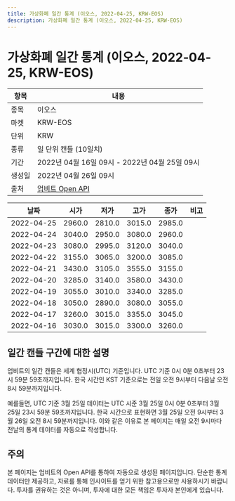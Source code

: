 ```yaml
---
title: 가상화폐 일간 통계 (이오스, 2022-04-25, KRW-EOS)
description: 가상화폐 일간 통계 (이오스, 2022-04-25, KRW-EOS)
---
```



가상화폐 일간 통계 (이오스, 2022-04-25, KRW-EOS)
===

|항목|내용|
|--|--|
|종목|이오스|
|마켓|KRW-EOS|
|단위|KRW|
|종류|일 단위 캔들 (10일치)|
|기간|2022년 04월 16일 09시 - 2022년 04월 25일 09시|
|생성일|2022년 04월 26일 09시|
|출처|[업비트 Open API](https://docs.upbit.com)|


|날짜|시가|저가|고가|종가|비고|
|--|--|--|--|--|--|
|2022-04-25|2960.0|2810.0|3015.0|2985.0|    |
|2022-04-24|3040.0|2950.0|3080.0|2960.0|    |
|2022-04-23|3080.0|2995.0|3120.0|3040.0|    |
|2022-04-22|3155.0|3065.0|3200.0|3085.0|    |
|2022-04-21|3430.0|3105.0|3555.0|3155.0|    |
|2022-04-20|3285.0|3140.0|3580.0|3430.0|    |
|2022-04-19|3055.0|3010.0|3340.0|3285.0|    |
|2022-04-18|3050.0|2890.0|3080.0|3055.0|    |
|2022-04-17|3260.0|3015.0|3355.0|3045.0|    |
|2022-04-16|3030.0|3015.0|3300.0|3260.0|    |


일간 캔들 구간에 대한 설명
---


업비트의 일간 캔들은 세계 협정시(UTC) 기준입니다. 
UTC 기준 0시 0분 0초부터 23시 59분 59초까지입니다. 
한국 시간인 KST 기준으로는 전일 오전 9시부터 다음날 오전 8시 59분까지입니다. 


예를들면, UTC 기준 3월 25일 데이터는 UTC 시준 3월 25일 0시 0분 0초부터 3월 25일 23시 59분 59초까지입니다. 
한국 시간으로 표현하면 3월 25일 오전 9시부터 3월 26일 오전 8시 59분까지입니다. 
이와 같은 이유로 본 페이지는 매일 오전 9시마다 전날의 통계 데이터를 자동으로 작성합니다. 


주의
---


본 페이지는 업비트의 Open API를 통하여 자동으로 생성된 페이지입니다. 
단순한 통계 데이터만 제공하고, 자료를 통해 인사이트를 얻기 위한 참고용으로만 사용하시기 바랍니다. 
투자를 권유하는 것은 아니며, 투자에 대한 모든 책임은 투자자 본인에게 있습니다. 
